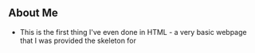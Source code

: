 ## About Me 

* This is the first thing I've even done in HTML - a very basic webpage that I was provided the skeleton for

